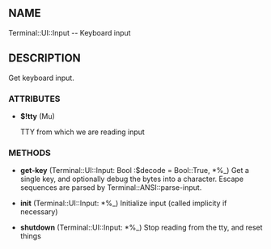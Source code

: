 ## NAME

Terminal::UI::Input -- Keyboard input

## DESCRIPTION

Get keyboard input.

### ATTRIBUTES

* **$!tty** (Mu)

  TTY from which we are reading input


### METHODS

* **get-key** (Terminal::UI::Input: Bool :$decode = Bool::True, *%_)
  Get a single key, and optionally debug the bytes into a character. Escape sequences are parsed by Terminal::ANSI::parse-input.

* **init** (Terminal::UI::Input: *%_)
  Initialize input (called implicity if necessary)

* **shutdown** (Terminal::UI::Input: *%_)
  Stop reading from the tty, and reset things
